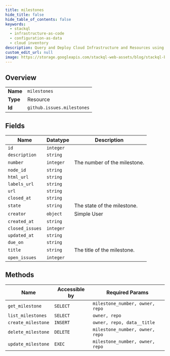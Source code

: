 ```yaml
---
title: milestones
hide_title: false
hide_table_of_contents: false
keywords:
  - stackql
  - infrastructure-as-code
  - configuration-as-data
  - cloud inventory
description: Query and Deploy Cloud Infrastructure and Resources using SQL
custom_edit_url: null
image: https://storage.googleapis.com/stackql-web-assets/blog/stackql-blog-post-featured-image.png
---
```

  
    

## Overview
<table><tbody>
<tr><td><b>Name</b></td><td><code>milestones</code></td></tr>
<tr><td><b>Type</b></td><td>Resource</td></tr>
<tr><td><b>Id</b></td><td><code>github.issues.milestones</code></td></tr>
</tbody></table>

## Fields
| Name | Datatype | Description |
| ---- | -------- | ----------- |
| `id` | `integer` |  |
| `description` | `string` |  |
| `number` | `integer` | The number of the milestone. |
| `node_id` | `string` |  |
| `html_url` | `string` |  |
| `labels_url` | `string` |  |
| `url` | `string` |  |
| `closed_at` | `string` |  |
| `state` | `string` | The state of the milestone. |
| `creator` | `object` | Simple User |
| `created_at` | `string` |  |
| `closed_issues` | `integer` |  |
| `updated_at` | `string` |  |
| `due_on` | `string` |  |
| `title` | `string` | The title of the milestone. |
| `open_issues` | `integer` |  |
## Methods
| Name | Accessible by | Required Params |
| ---- | ------------- | --------------- |
| `get_milestone` | `SELECT` | `milestone_number, owner, repo` |
| `list_milestones` | `SELECT` | `owner, repo` |
| `create_milestone` | `INSERT` | `owner, repo, data__title` |
| `delete_milestone` | `DELETE` | `milestone_number, owner, repo` |
| `update_milestone` | `EXEC` | `milestone_number, owner, repo` |
